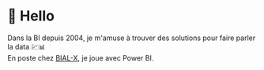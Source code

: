 # :wave: Hello </BR>
Dans la BI depuis 2004, je m'amuse à trouver des solutions pour faire parler la data :chart::bar_chart: </BR>
En poste chez [BIAL-X](https://www.bial-x.com/), je joue avec Power BI.
